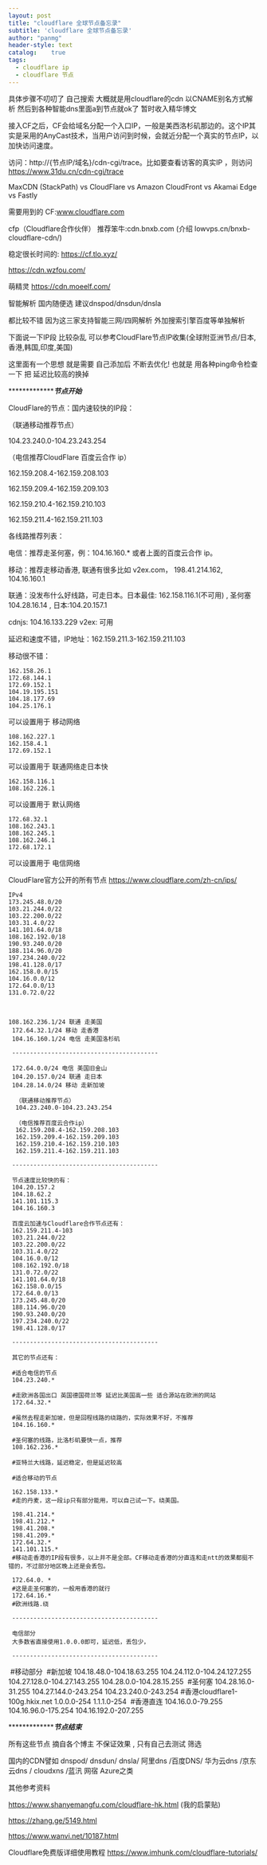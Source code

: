 ```yaml
---
layout: post
title: "cloudflare 全球节点备忘录"
subtitle: 'cloudflare 全球节点备忘录'
author: "panmg"
header-style: text
catalog:    true
tags:
  - cloudflare ip
  - cloudflare 节点
---
```



具体步骤不叨叨了 自己搜索 大概就是用cloudflare的cdn 以CNAME别名方式解析  然后到各种智能dns里面a到节点就ok了  暂时收入精华博文

接入CF之后，CF会给域名分配一个入口IP，一般是美西洛杉矶那边的。这个IP其实是采用的AnyCast技术，当用户访问到时候，会就近分配一个真实的节点IP，以加快访问速度。

访问：http://{节点IP/域名}/cdn-cgi/trace。比如要查看访客的真实IP ，则访问 https://www.31du.cn/cdn-cgi/trace

 MaxCDN (StackPath) vs CloudFlare vs Amazon CloudFront vs Akamai Edge vs Fastly

需要用到的
CF:www.cloudflare.com

cfp（Cloudflare合作伙伴）
推荐笨牛:cdn.bnxb.com (介绍 lowvps.cn/bnxb-cloudflare-cdn/)

稳定很长时间的: https://cf.tlo.xyz/

https://cdn.wzfou.com/

萌精灵 https://cdn.moeelf.com/

智能解析 国内随便选 建议dnspod/dnsdun/dnsla

都比较不错 因为这三家支持智能三网/四网解析 外加搜索引擎百度等单独解析

 

下面说一下IP段 比较杂乱  可以参考CloudFlare节点IP收集(全球附亚洲节点/日本,香港,韩国,印度,美国)

这里面有一个思想 就是需要 自己添加后 不断去优化! 也就是 用各种ping命令检查一下 把 延迟比较高的换掉

******************************************节点开始*****************************

CloudFlare的节点：国内速较快的IP段：

（联通移动推荐节点）

104.23.240.0-104.23.243.254

（电信推荐CloudFlare 百度云合作 ip）

162.159.208.4-162.159.208.103

162.159.209.4-162.159.209.103

162.159.210.4-162.159.210.103

162.159.211.4-162.159.211.103

各线路推荐列表：

电信：推荐走圣何塞，例：104.16.160.* 或者上面的百度云合作 ip。

移动：推荐走移动香港, 联通有很多比如 v2ex.com， 198.41.214.162,  104.16.160.1

联通：没发布什么好线路，可走日本。日本最佳: 162.158.116.1(不可用) ,  圣何塞  104.28.16.14  , 日本:104.20.157.1

cdnjs: 104.16.133.229  v2ex: 可用
   
延迟和速度不错，IP地址：162.159.211.3-162.159.211.103

移动很不错：


	162.158.26.1
	172.68.144.1
	172.69.152.1
	104.19.195.151
	104.18.177.69
	104.25.176.1
	
可以设置用于 移动网络
	
	108.162.227.1
	162.158.4.1
	172.69.152.1
	
可以设置用于 联通网络走日本快
	
	162.158.116.1
	108.162.226.1
	
可以设置用于 默认网络

	172.68.32.1
	108.162.243.1
	108.162.245.1
	108.162.246.1
	172.68.172.1
	
可以设置用于 电信网络


CloudFlare官方公开的所有节点 https://www.cloudflare.com/zh-cn/ips/

	IPv4
	173.245.48.0/20
	103.21.244.0/22
	103.22.200.0/22
	103.31.4.0/22
	141.101.64.0/18
	108.162.192.0/18
	190.93.240.0/20
	188.114.96.0/20
	197.234.240.0/22
	198.41.128.0/17
	162.158.0.0/15
	104.16.0.0/12
	172.64.0.0/13
	131.0.72.0/22
	


	108.162.236.1/24 联通 走美国
	 172.64.32.1/24 移动 走香港
	 104.16.160.1/24 电信 走美国洛杉矶
	 ​
	 -----------------------------------------
	 ​
	 172.64.0.0/24 电信 美国旧金山
	 104.20.157.0/24 联通 走日本
	 104.28.14.0/24 移动 走新加坡
	 ​
	  （联通移动推荐节点）
	  104.23.240.0-104.23.243.254
	  
	  （电信推荐百度云合作ip）
	  162.159.208.4-162.159.208.103
	  162.159.209.4-162.159.209.103
	  162.159.210.4-162.159.210.103
	  162.159.211.4-162.159.211.103
	  
	 -----------------------------------------
	 ​
	 节点速度比较快的有：
	 104.20.157.2 
	 104.18.62.2 
	 141.101.115.3 
	 104.16.160.3
	 ​
	 百度云加速与Cloudflare合作节点还有：
	 162.159.211.4-103
	 103.21.244.0/22
	 103.22.200.0/22
	 103.31.4.0/22
	 104.16.0.0/12
	 108.162.192.0/18
	 131.0.72.0/22
	 141.101.64.0/18
	 162.158.0.0/15
	 172.64.0.0/13
	 173.245.48.0/20
	 188.114.96.0/20
	 190.93.240.0/20
	 197.234.240.0/22
	 198.41.128.0/17
	 ​
	 -----------------------------------------
	 ​
	 其它的节点还有：
	 ​
	 #适合电信的节点
	 104.23.240.*
	 ​
	 #走欧洲各国出口 英国德国荷兰等 延迟比美国高一些 适合源站在欧洲的网站
	 172.64.32.*
	 ​
	 #虽然去程走新加坡，但是回程线路的绕路的，实际效果不好，不推荐
	 104.16.160.*
	 ​
	 #圣何塞的线路，比洛杉矶要快一点，推荐
	 108.162.236.*
	 ​
	 #亚特兰大线路，延迟稳定，但是延迟较高
	 ​
	 #适合移动的节点
	 ​
	 162.158.133.* 
	 #走的丹麦，这一段ip只有部分能用，可以自己试一下。绕美国。
	 ​
	 198.41.214.*
	 198.41.212.*
	 198.41.208.*
	 198.41.209.*
	 172.64.32.*
	 141.101.115.*
	 #移动走香港的IP段有很多，以上并不是全部。CF移动走香港的分直连和走ntt的效果都挺不错的，不过部分地区晚上还是会丢包。
	 ​
	 172.64.0. *
	 #这是走圣何塞的，一般用香港的就行
	 172.64.16.* 
	 #欧洲线路.绕
	 ​
	 -----------------------------------------
	 ​
	 电信部分
	 大多数省直接使用1.0.0.0即可，延迟低，丢包少，
	 ​
	 -----------------------------------------
 ​
 #移动部分
 ​
 #新加坡
  104.18.48.0-104.18.63.255
 104.24.112.0-104.24.127.255
 104.27.128.0-104.27.143.255
 104.28.0.0-104.28.15.255
 ​
 #圣何塞 
 104.28.16.0-31.255
 104.27.144.0-243.254
 104.23.240.0-243.254
 ​
 #香港cloudflare1-100g.hkix.net
 1.0.0.0-254
 1.1.1.0-254
 ​
  #香港直连
 104.16.0.0-79.255
 104.16.96.0-175.254
 104.16.192.0-207.255





******************************************节点结束*****************************

所有这些节点 摘自各个博主  不保证效果  , 只有自己去测试 筛选

 

国内的CDN譬如 dnspod/ dnsdun/ dnsla/ 阿里dns /百度DNS/ 华为云dns /京东云dns / cloudxns /蓝汛 网宿 Azure之类

 

其他参考资料

https://www.shanyemangfu.com/cloudflare-hk.html (我的启蒙贴)

https://zhang.ge/5149.html

https://www.wanvi.net/10187.html

Cloudflare免费版详细使用教程 https://www.imhunk.com/cloudflare-tutorials/

 